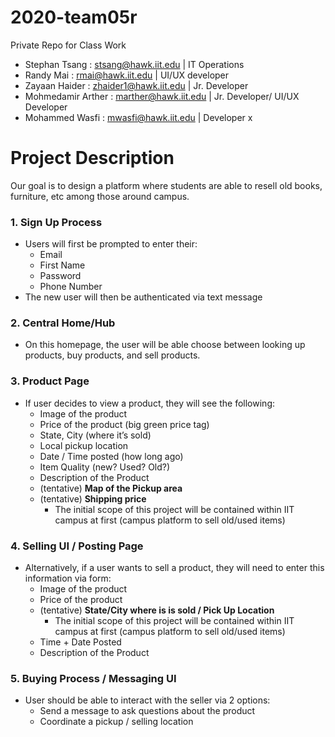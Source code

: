 # 2020-team05r
Private Repo for Class Work

- Stephan Tsang  : stsang@hawk.iit.edu  | IT Operations   
- Randy Mai : rmai@hawk.iit.edu  |  UI/UX developer
- Zayaan Haider : zhaider1@hawk.iit.edu | Jr. Developer
- Mohmedamir Arther : marther@hawk.iit.edu  | Jr. Developer/ UI/UX Developer
- Mohammed Wasfi : mwasfi@hawk.iit.edu | Developer
x
# Project Description

Our goal is to design a platform where students are able to resell old books, furniture, etc among those around campus.  
### 1. Sign Up Process
  * Users will first be prompted to enter their:
    * Email
    * First Name
    * Password
    * Phone Number
  * The new user will then be authenticated via text message
### 2. Central Home/Hub
  * On this homepage, the user will be able choose between looking up products, buy products, and sell products.
### 3. Product Page
  * If user decides to view a product, they will see the following:
    * Image of the product
    * Price of the product (big green price tag)
    * State, City (where it’s sold)
    * Local pickup location
    * Date / Time posted (how long ago)
    * Item Quality (new? Used? Old?)
    * Description of the Product
    * (tentative) **Map of the Pickup area**
    * (tentative) **Shipping price**
      * The initial scope of this project will be contained within IIT campus at first (campus platform to sell old/used items)
### 4. Selling UI / Posting Page
  * Alternatively, if a user wants to sell a product, they will need to enter this information via form:
    * Image of the product
    * Price of the product
    * (tentative) **State/City where is is sold / Pick Up Location**
      * The initial scope of this project will be contained within IIT campus at first (campus platform to sell old/used items)
    * Time + Date Posted
    * Description of the Product
### 5. Buying Process / Messaging UI
  * User should be able to interact with the seller via 2 options:
    * Send a message to ask questions about the product
    * Coordinate a pickup / selling location
